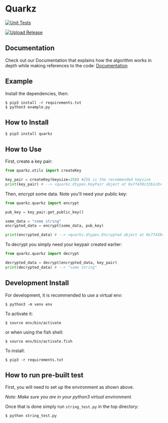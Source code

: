 # Quarkz

[![Unit Tests](https://github.com/quarkz-encryption/Quarkz/actions/workflows/test.yml/badge.svg)](https://github.com/quarkz-encryption/Quarkz/actions/workflows/test.yml)

[![Upload Release](https://github.com/quarkz-encryption/Quarkz/actions/workflows/python-publish.yml/badge.svg)](https://github.com/quarkz-encryption/Quarkz/actions/workflows/python-publish.yml)

## Documentation

Check out our Documentation that explains how the algorithm works in depth while making references to the code: [Documentation](https://docs.google.com/document/d/1lkPAdd-AOcos1G1m9SIPzCQeUe4DH5eviVi7iuLOt2s/edit?usp=sharing 'Documentation')

## Example

Install the dependencies, then:

```
$ pip3 install -r requirements.txt
$ python3 example.py
```

## How to Install

```
$ pip3 install quarkz
```

## How to Use

First, create a key pair:

```python
from quarkz.utils import createKey

key_pair = createKey(keysize=256) #256 is the recommended keysize
print(key_pair) # --> <quarkz.dtypes.KeyPair object at 0x7f430c33b1c0>
```

Then, encrypt some data. Note you'll need your public key:

```python
from quarkz.quarkz import encrypt

pub_key = key_pair.get_public_key()

some_data = "some string"
encrypted_data = encrypt(some_data, pub_key)

print(encrypted_data) # --> <quarkz.dtypes.Encrypted object at 0x7f430c33b1c0>
```

To decrypt you simply need your keypair created earlier:

```python
from quarkz.quarkz import decrypt

decrypted_data = decrypt(encrypted_data, key_pair)
print(decrypted_data) # --> "some string"

```

## Development Install

For development, it is recommended to use a virtual env:

```
$ python3 -m venv env
```

To activate it:

```
$ source env/bin/activate
```

or when using the fish shell:

```
$ source env/bin/activate.fish
```

To install:

```
$ pip3 -r requirements.txt
```

## How to run pre-built test

First, you will need to set up the environment as shown above.

_Note: Make sure you are in your python3 virtual environment._

Once that is done simply run `string_test.py` in the top directory:

```bash
$ python string_test.py
```
